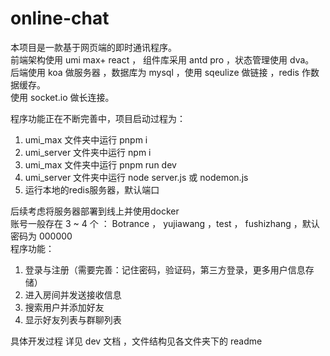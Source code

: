 # online-chat
本项目是一款基于网页端的即时通讯程序。  
前端架构使用 umi max+ react ， 组件库采用 antd pro ，状态管理使用 dva。  
后端使用 koa 做服务器 ，数据库为 mysql ，使用 sqeulize 做链接 ，redis 作数据缓存。  
使用 socket.io 做长连接。

程序功能正在不断完善中，项目启动过程为：  
1. umi_max 文件夹中运行 pnpm i
2. umi_server 文件夹中运行 npm i
3. umi_max 文件夹中运行 pnpm run dev
4. umi_server 文件夹中运行 node server.js 或 nodemon.js
5. 运行本地的redis服务器，默认端口

后续考虑将服务器部署到线上并使用docker  
账号一般存在 3 ~ 4 个 ： Botrance ， yujiawang ，test ， fushizhang ，默认密码为 000000  
程序功能：  
1. 登录与注册（需要完善：记住密码，验证码，第三方登录，更多用户信息存储）
2. 进入房间并发送接收信息
3. 搜索用户并添加好友
4. 显示好友列表与群聊列表

具体开发过程 详见 dev 文档 ，文件结构见各文件夹下的 readme

